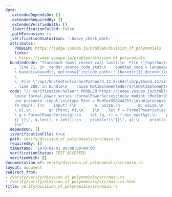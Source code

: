```yaml
---
data:
  _extendedDependsOn: []
  _extendedRequiredBy: []
  _extendedVerifiedWith: []
  _isVerificationFailed: false
  _pathExtension: rs
  _verificationStatusIcon: ':heavy_check_mark:'
  attributes:
    PROBLEM: https://judge.yosupo.jp/problem/division_of_polynomials
    links:
    - https://judge.yosupo.jp/problem/division_of_polynomials
  bundledCode: "Traceback (most recent call last):\n  File \"/opt/hostedtoolcache/Python/3.12.6/x64/lib/python3.12/site-packages/onlinejudge_verify/documentation/build.py\"\
    , line 71, in _render_source_code_stat\n    bundled_code = language.bundle(stat.path,\
    \ basedir=basedir, options={'include_paths': [basedir]}).decode()\n          \
    \         ^^^^^^^^^^^^^^^^^^^^^^^^^^^^^^^^^^^^^^^^^^^^^^^^^^^^^^^^^^^^^^^^^^^^^^^^^^^^^^^^^\n\
    \  File \"/opt/hostedtoolcache/Python/3.12.6/x64/lib/python3.12/site-packages/onlinejudge_verify/languages/rust.py\"\
    , line 288, in bundle\n    raise NotImplementedError\nNotImplementedError\n"
  code: "// verification-helper: PROBLEM https://judge.yosupo.jp/problem/division_of_polynomials\n\
    \nuse formal_power_series::FormalPowerSeries;\nuse modint::ModInt998244353;\n\
    use proconio::input;\n\ntype Mint = ModInt998244353;\n\n#[proconio::fastout]\n\
    fn main() {\n    input! {\n        n: usize,\n        m: usize,\n        f: [Mint;\
    \ n],\n        g: [Mint; m],\n    }\n    let f = FormalPowerSeries(f);\n    let\
    \ g = FormalPowerSeries(g);\n    let (q, r) = f.div_mod(&g);\n    println!(\"\
    {} {}\", q.len(), r.len());\n    println!(\"{}\", q);\n    println!(\"{}\", r);\n\
    }\n"
  dependsOn: []
  isVerificationFile: true
  path: verify/division_of_polynomials/src/main.rs
  requiredBy: []
  timestamp: '1970-01-01 00:00:00+00:00'
  verificationStatus: TEST_ACCEPTED
  verifiedWith: []
documentation_of: verify/division_of_polynomials/src/main.rs
layout: document
redirect_from:
- /verify/verify/division_of_polynomials/src/main.rs
- /verify/verify/division_of_polynomials/src/main.rs.html
title: verify/division_of_polynomials/src/main.rs
---
```

